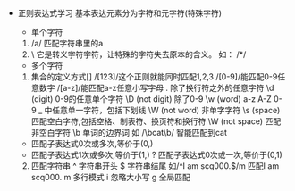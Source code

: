 - 正则表达式学习
  基本表达元素分为字符和元字符(特殊字符)
  - 单个字符
  1. /a/  匹配字符串里的a
  2. \ 它是转义字符字符，让特殊的字符失去原本的含义。
    如： /\*/

  - 多个字符
  1. 集合的定义方式[]
    /[123]/这个正则就能同时匹配1,2,3
    /[0-9]/能匹配0-9任意数字
    /[a-z]/能匹配a-z任意小写字母
    . 除了换行符之外的任意字符
    \d (digit) 0-9的任意单个字符
    \D (not digit) 除了0-9
    \w (word) a-z A-Z 0-9 _ 中任意单一字符，包括下划线
    \W (not word) 非单字字符
    \s (space) 匹配空白字符,包括空格、制表符、换页符和换行符
    \W (not space) 匹配非空白字符
    \b 单词的边界词 
    如 /\bcat\b/  智能匹配到cat
    * 匹配子表达式0次或多次,等价于(0,)
    + 匹配子表达式1次或多次,等价于(1,)
    ? 匹配子表达式0次或一次,等价于(0,1)
  2. 匹配字符串
    ^ 字符串开头
    $ 字符串结尾
    如/^I am scq000\.$/m 匹配I am scq000.
    m 多行模式
    i 忽略大小写
    g 全局匹配
